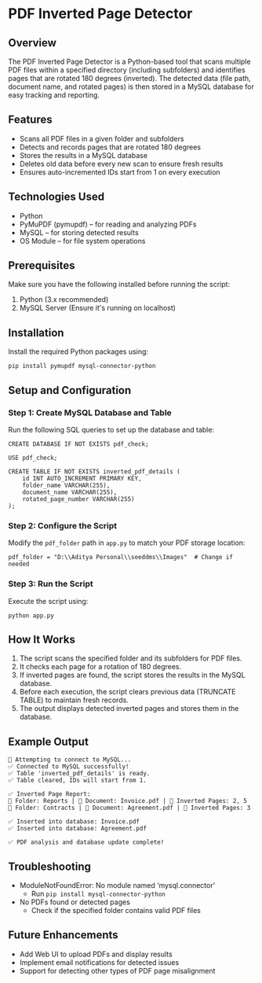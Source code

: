 # PDF Inverted Page Detector  

## Overview  
The PDF Inverted Page Detector is a Python-based tool that scans multiple PDF files within a specified directory (including subfolders) and identifies pages that are rotated 180 degrees (inverted). The detected data (file path, document name, and rotated pages) is then stored in a MySQL database for easy tracking and reporting.  

## Features  
- Scans all PDF files in a given folder and subfolders  
- Detects and records pages that are rotated 180 degrees  
- Stores the results in a MySQL database  
- Deletes old data before every new scan to ensure fresh results  
- Ensures auto-incremented IDs start from 1 on every execution  

## Technologies Used  
- Python  
- PyMuPDF (pymupdf) – for reading and analyzing PDFs  
- MySQL – for storing detected results  
- OS Module – for file system operations  

## Prerequisites  
Make sure you have the following installed before running the script:  
1. Python (3.x recommended)  
2. MySQL Server (Ensure it's running on localhost)  

## Installation  
Install the required Python packages using:  
```
pip install pymupdf mysql-connector-python
```

## Setup and Configuration  

### Step 1: Create MySQL Database and Table  
Run the following SQL queries to set up the database and table:  
```
CREATE DATABASE IF NOT EXISTS pdf_check;

USE pdf_check;

CREATE TABLE IF NOT EXISTS inverted_pdf_details (
    id INT AUTO_INCREMENT PRIMARY KEY,
    folder_name VARCHAR(255),
    document_name VARCHAR(255),
    rotated_page_number VARCHAR(255)
);
```

### Step 2: Configure the Script  
Modify the `pdf_folder` path in `app.py` to match your PDF storage location:  
```
pdf_folder = "D:\\Aditya Personal\\seeddms\\Images"  # Change if needed
```

### Step 3: Run the Script  
Execute the script using:  
```
python app.py
```

## How It Works  
1. The script scans the specified folder and its subfolders for PDF files.  
2. It checks each page for a rotation of 180 degrees.  
3. If inverted pages are found, the script stores the results in the MySQL database.  
4. Before each execution, the script clears previous data (TRUNCATE TABLE) to maintain fresh records.  
5. The output displays detected inverted pages and stores them in the database.  

## Example Output  
```
🔄 Attempting to connect to MySQL...
✅ Connected to MySQL successfully!
✅ Table 'inverted_pdf_details' is ready.
✅ Table cleared, IDs will start from 1.

✅ Inverted Page Report:
📂 Folder: Reports | 📄 Document: Invoice.pdf | 🔄 Inverted Pages: 2, 5
📂 Folder: Contracts | 📄 Document: Agreement.pdf | 🔄 Inverted Pages: 3

✅ Inserted into database: Invoice.pdf
✅ Inserted into database: Agreement.pdf

✅ PDF analysis and database update complete!
```

## Troubleshooting  
- ModuleNotFoundError: No module named ‘mysql.connector’  
  - Run `pip install mysql-connector-python`  
- No PDFs found or detected pages  
  - Check if the specified folder contains valid PDF files  

## Future Enhancements  
- Add Web UI to upload PDFs and display results  
- Implement email notifications for detected issues  
- Support for detecting other types of PDF page misalignment
